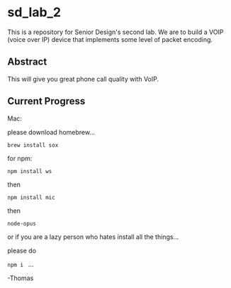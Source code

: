 # sd_lab_2
This is a repository for Senior Design's second lab. We are to build a VOIP (voice over IP) device that implements some level of packet encoding.

## Abstract

<p>This will give you great phone call quality with VoIP.</p>

## Current Progress

Mac:

please download homebrew...

```brew install sox```

for npm:

```npm install ws```

then

```npm install mic```

then

```node-opus```

or if you are a lazy person who hates install all the things...

please do

```npm i ``` ...

-Thomas
